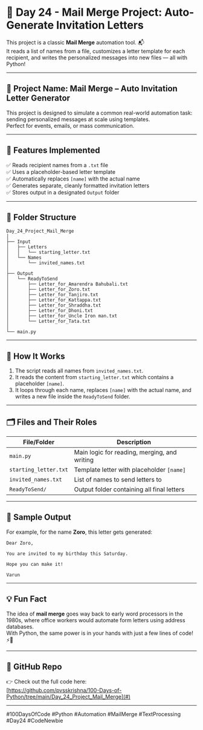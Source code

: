 # 💌 Day 24 - Mail Merge Project: Auto-Generate Invitation Letters

This project is a classic **Mail Merge** automation tool. 📬  
It reads a list of names from a file, customizes a letter template for each recipient, and writes the personalized messages into new files — all with Python!

---

## 🚀 Project Name: Mail Merge – Auto Invitation Letter Generator

This project is designed to simulate a common real-world automation task: sending personalized messages at scale using templates.  
Perfect for events, emails, or mass communication.

---

## 🧠 Features Implemented

✅ Reads recipient names from a `.txt` file  
✅ Uses a placeholder-based letter template  
✅ Automatically replaces `[name]` with the actual name  
✅ Generates separate, cleanly formatted invitation letters  
✅ Stores output in a designated `Output` folder

---

## 📁 Folder Structure

```
Day_24_Project_Mail_Merge
│
├── Input
│   ├── Letters
│   │   └── starting_letter.txt
│   └── Names
│       └── invited_names.txt
│
├── Output
│   └── ReadyToSend
│       ├── Letter_for_Amarendra Bahubali.txt
│       ├── Letter_for_Zoro.txt
│       ├── Letter_for_Tanjiro.txt
│       ├── Letter_for_Kattappa.txt
│       ├── Letter_for_Shraddha.txt
│       ├── Letter_for_Dhoni.txt
│       ├── Letter_for_Uncle Iron man.txt
│       └── Letter_for_Tata.txt
│
└── main.py
```

---

## 🔧 How It Works

1. The script reads all names from `invited_names.txt`.
2. It reads the content from `starting_letter.txt` which contains a placeholder `[name]`.
3. It loops through each name, replaces `[name]` with the actual name, and writes a new file inside the `ReadyToSend` folder.

---

## 🗂️ Files and Their Roles

| File/Folder                       | Description                                 |
|----------------------------------|---------------------------------------------|
| `main.py`                        | Main logic for reading, merging, and writing|
| `starting_letter.txt`            | Template letter with placeholder `[name]`   |
| `invited_names.txt`              | List of names to send letters to            |
| `ReadyToSend/`                   | Output folder containing all final letters  |

---

## 📌 Sample Output

For example, for the name **Zoro**, this letter gets generated:

```
Dear Zoro,

You are invited to my birthday this Saturday.

Hope you can make it!

Varun
```

---

## 💡 Fun Fact

The idea of **mail merge** goes way back to early word processors in the 1980s, where office workers would automate form letters using address databases.  
With Python, the same power is in your hands with just a few lines of code! ⚡🐍

---

## 🔗 GitHub Repo

👉 Check out the full code here:  
[https://github.com/pvsskrishna/100-Days-of-Python/tree/main/Day_24_Project_Mail_Merge](#)

---


#100DaysOfCode #Python #Automation #MailMerge #TextProcessing #Day24 #CodeNewbie
